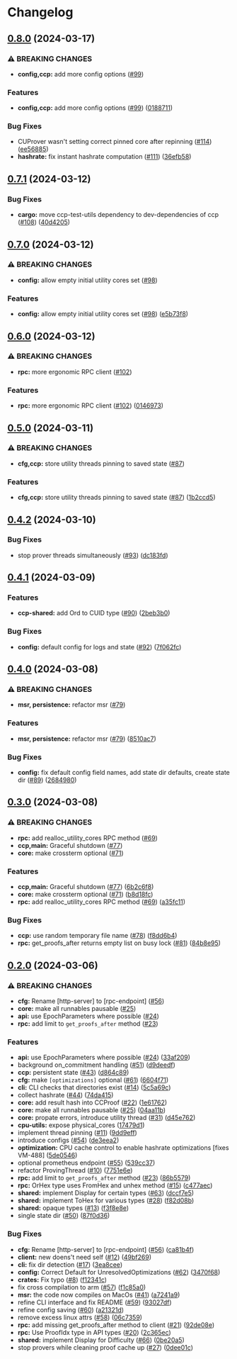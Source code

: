 # Changelog

## [0.8.0](https://github.com/fluencelabs/capacity-commitment-prover/compare/ccp-v0.7.1...ccp-v0.8.0) (2024-03-17)


### ⚠ BREAKING CHANGES

* **config,ccp:** add more config options ([#99](https://github.com/fluencelabs/capacity-commitment-prover/issues/99))

### Features

* **config,ccp:** add more config options ([#99](https://github.com/fluencelabs/capacity-commitment-prover/issues/99)) ([0188711](https://github.com/fluencelabs/capacity-commitment-prover/commit/0188711cc7476a4cccf47af68cc64745c3bca9a1))


### Bug Fixes

* CUProver wasn't setting correct pinned core after repinning ([#114](https://github.com/fluencelabs/capacity-commitment-prover/issues/114)) ([ee56885](https://github.com/fluencelabs/capacity-commitment-prover/commit/ee568852d2df3c705d5583aaa454ce264a59b3cc))
* **hashrate:** fix instant hashrate computation ([#111](https://github.com/fluencelabs/capacity-commitment-prover/issues/111)) ([36efb58](https://github.com/fluencelabs/capacity-commitment-prover/commit/36efb58f255640605516263bd748f3d33a303386))

## [0.7.1](https://github.com/fluencelabs/capacity-commitment-prover/compare/ccp-v0.7.0...ccp-v0.7.1) (2024-03-12)


### Bug Fixes

* **cargo:** move ccp-test-utils dependency to dev-dependencies of ccp ([#108](https://github.com/fluencelabs/capacity-commitment-prover/issues/108)) ([40d4205](https://github.com/fluencelabs/capacity-commitment-prover/commit/40d420526dcb02c0a9f94dffc2bb99264fcd71df))

## [0.7.0](https://github.com/fluencelabs/capacity-commitment-prover/compare/ccp-v0.6.0...ccp-v0.7.0) (2024-03-12)


### ⚠ BREAKING CHANGES

* **config:** allow empty initial utility cores set ([#98](https://github.com/fluencelabs/capacity-commitment-prover/issues/98))

### Features

* **config:** allow empty initial utility cores set ([#98](https://github.com/fluencelabs/capacity-commitment-prover/issues/98)) ([e5b73f8](https://github.com/fluencelabs/capacity-commitment-prover/commit/e5b73f8fdc44f5c63094d2e118f29a2c0f8f3570))

## [0.6.0](https://github.com/fluencelabs/capacity-commitment-prover/compare/ccp-v0.5.0...ccp-v0.6.0) (2024-03-12)


### ⚠ BREAKING CHANGES

* **rpc:** more ergonomic RPC client ([#102](https://github.com/fluencelabs/capacity-commitment-prover/issues/102))

### Features

* **rpc:** more ergonomic RPC client ([#102](https://github.com/fluencelabs/capacity-commitment-prover/issues/102)) ([0146973](https://github.com/fluencelabs/capacity-commitment-prover/commit/01469732b22996e49c18a9d6fa63acf9aeee2c1c))

## [0.5.0](https://github.com/fluencelabs/capacity-commitment-prover/compare/ccp-v0.4.2...ccp-v0.5.0) (2024-03-11)


### ⚠ BREAKING CHANGES

* **cfg,ccp:** store utility threads pinning to saved state ([#87](https://github.com/fluencelabs/capacity-commitment-prover/issues/87))

### Features

* **cfg,ccp:** store utility threads pinning to saved state ([#87](https://github.com/fluencelabs/capacity-commitment-prover/issues/87)) ([1b2ccd5](https://github.com/fluencelabs/capacity-commitment-prover/commit/1b2ccd5982f59783e06f12f5e037b40f3d0c9c0c))

## [0.4.2](https://github.com/fluencelabs/capacity-commitment-prover/compare/ccp-v0.4.1...ccp-v0.4.2) (2024-03-10)


### Bug Fixes

* stop prover threads simultaneously ([#93](https://github.com/fluencelabs/capacity-commitment-prover/issues/93)) ([dc183fd](https://github.com/fluencelabs/capacity-commitment-prover/commit/dc183fd4eeb12a3870bed27f319fa5882fc57854))

## [0.4.1](https://github.com/fluencelabs/capacity-commitment-prover/compare/ccp-v0.4.0...ccp-v0.4.1) (2024-03-09)


### Features

* **ccp-shared:** add Ord to CUID type ([#90](https://github.com/fluencelabs/capacity-commitment-prover/issues/90)) ([2beb3b0](https://github.com/fluencelabs/capacity-commitment-prover/commit/2beb3b065c58e0e792a742e3378a685b275b53e9))


### Bug Fixes

* **config:** default config for logs and state ([#92](https://github.com/fluencelabs/capacity-commitment-prover/issues/92)) ([7f062fc](https://github.com/fluencelabs/capacity-commitment-prover/commit/7f062fc528dea52b0a502d6d7b6fbfb89e773620))

## [0.4.0](https://github.com/fluencelabs/capacity-commitment-prover/compare/ccp-v0.3.0...ccp-v0.4.0) (2024-03-08)


### ⚠ BREAKING CHANGES

* **msr, persistence:** refactor msr ([#79](https://github.com/fluencelabs/capacity-commitment-prover/issues/79))

### Features

* **msr, persistence:** refactor msr ([#79](https://github.com/fluencelabs/capacity-commitment-prover/issues/79)) ([8510ac7](https://github.com/fluencelabs/capacity-commitment-prover/commit/8510ac78bb63f5959832c8e1bcb8047f8a4be2c6))


### Bug Fixes

* **config:** fix default config field names, add state dir defaults, create state dir ([#89](https://github.com/fluencelabs/capacity-commitment-prover/issues/89)) ([2684980](https://github.com/fluencelabs/capacity-commitment-prover/commit/2684980ec691c5ee278f1317075bb22d2bc5f057))

## [0.3.0](https://github.com/fluencelabs/capacity-commitment-prover/compare/ccp-v0.2.0...ccp-v0.3.0) (2024-03-08)


### ⚠ BREAKING CHANGES

* **rpc:** add realloc_utility_cores RPC method ([#69](https://github.com/fluencelabs/capacity-commitment-prover/issues/69))
* **ccp,main:** Graceful shutdown ([#77](https://github.com/fluencelabs/capacity-commitment-prover/issues/77))
* **core:** make crossterm optional ([#71](https://github.com/fluencelabs/capacity-commitment-prover/issues/71))

### Features

* **ccp,main:** Graceful shutdown ([#77](https://github.com/fluencelabs/capacity-commitment-prover/issues/77)) ([6b2c6f8](https://github.com/fluencelabs/capacity-commitment-prover/commit/6b2c6f85819ad44d70560a95181b68bdf1323eb5))
* **core:** make crossterm optional ([#71](https://github.com/fluencelabs/capacity-commitment-prover/issues/71)) ([b8d18fc](https://github.com/fluencelabs/capacity-commitment-prover/commit/b8d18fcc7dc82e72c9e7cfacc1ac41e14e95f4a5))
* **rpc:** add realloc_utility_cores RPC method ([#69](https://github.com/fluencelabs/capacity-commitment-prover/issues/69)) ([a35fc11](https://github.com/fluencelabs/capacity-commitment-prover/commit/a35fc11e205cda2d6cd36b871b760dcac7ddf666))


### Bug Fixes

* **ccp:** use random temporary file name ([#78](https://github.com/fluencelabs/capacity-commitment-prover/issues/78)) ([f8dd6b4](https://github.com/fluencelabs/capacity-commitment-prover/commit/f8dd6b458033476ced2fb00b3ca59c6310e88998))
* **rpc:** get_proofs_after returns empty list on busy lock ([#81](https://github.com/fluencelabs/capacity-commitment-prover/issues/81)) ([84b8e95](https://github.com/fluencelabs/capacity-commitment-prover/commit/84b8e956dca1e946d35598605c2c27330a2ceb54))

## [0.2.0](https://github.com/fluencelabs/capacity-commitment-prover/compare/ccp-v0.1.0...ccp-v0.2.0) (2024-03-06)


### ⚠ BREAKING CHANGES

* **cfg:** Rename [http-server] to [rpc-endpoint] ([#56](https://github.com/fluencelabs/capacity-commitment-prover/issues/56))
* **core:** make all runnables pausable ([#25](https://github.com/fluencelabs/capacity-commitment-prover/issues/25))
* **api:** use EpochParameters where possible ([#24](https://github.com/fluencelabs/capacity-commitment-prover/issues/24))
* **rpc:** add limit to `get_proofs_after` method ([#23](https://github.com/fluencelabs/capacity-commitment-prover/issues/23))

### Features

* **api:** use EpochParameters where possible ([#24](https://github.com/fluencelabs/capacity-commitment-prover/issues/24)) ([33af209](https://github.com/fluencelabs/capacity-commitment-prover/commit/33af209d657e52f0bb8cdc920eff39a7c03df225))
* background on_commitment handling ([#51](https://github.com/fluencelabs/capacity-commitment-prover/issues/51)) ([d9deedf](https://github.com/fluencelabs/capacity-commitment-prover/commit/d9deedfc6fb8c4a0a85db94f93a7f349a24043a7))
* **ccp:** persistent state ([#43](https://github.com/fluencelabs/capacity-commitment-prover/issues/43)) ([d864c89](https://github.com/fluencelabs/capacity-commitment-prover/commit/d864c89e438f671a8722b9272dba258befbc4b93))
* **cfg:** make `[optimizations]` optional ([#61](https://github.com/fluencelabs/capacity-commitment-prover/issues/61)) ([6604f71](https://github.com/fluencelabs/capacity-commitment-prover/commit/6604f71ebc057653d723e8100f68495e87365145))
* **cli:** CLI checks that directories exist ([#14](https://github.com/fluencelabs/capacity-commitment-prover/issues/14)) ([5c5a69c](https://github.com/fluencelabs/capacity-commitment-prover/commit/5c5a69c59e18ebbd0f3c5146a784e640c0ae457f))
* collect hashrate ([#44](https://github.com/fluencelabs/capacity-commitment-prover/issues/44)) ([74da415](https://github.com/fluencelabs/capacity-commitment-prover/commit/74da41560e96d34c24c127a867506859e42db5c6))
* **core:** add result hash into CCProof ([#22](https://github.com/fluencelabs/capacity-commitment-prover/issues/22)) ([1e61762](https://github.com/fluencelabs/capacity-commitment-prover/commit/1e6176228017e626cdd09ddbc7659cd64d3cdf29))
* **core:** make all runnables pausable ([#25](https://github.com/fluencelabs/capacity-commitment-prover/issues/25)) ([04aa11b](https://github.com/fluencelabs/capacity-commitment-prover/commit/04aa11bf0b78dd82086fcac10e8ff011d8abd055))
* **core:** propate errors, introduce utility thread ([#31](https://github.com/fluencelabs/capacity-commitment-prover/issues/31)) ([d45e762](https://github.com/fluencelabs/capacity-commitment-prover/commit/d45e7626f62e8034964265d301c59b135a3c0a13))
* **cpu-utils:** expose physical_cores ([17479d1](https://github.com/fluencelabs/capacity-commitment-prover/commit/17479d142e6c7344ff3f0e60cd9e6628c3fd5961))
* implement thread pinning ([#11](https://github.com/fluencelabs/capacity-commitment-prover/issues/11)) ([9dd9eff](https://github.com/fluencelabs/capacity-commitment-prover/commit/9dd9effbb3a61ca08da78ca65175077b9b67728d))
* introduce configs ([#54](https://github.com/fluencelabs/capacity-commitment-prover/issues/54)) ([de3eea2](https://github.com/fluencelabs/capacity-commitment-prover/commit/de3eea274191b5ae6f6a1ad0415d8d758f25f992))
* **optimization:** CPU cache control to enable hashrate optimizations [fixes VM-488] ([5de0546](https://github.com/fluencelabs/capacity-commitment-prover/commit/5de05462da4444f7fd3633fecaecd82c854a1618))
* optional prometheus endpoint ([#55](https://github.com/fluencelabs/capacity-commitment-prover/issues/55)) ([539cc37](https://github.com/fluencelabs/capacity-commitment-prover/commit/539cc3794ea175d96aa5e64599ed113b202c1577))
* refactor ProvingThread ([#10](https://github.com/fluencelabs/capacity-commitment-prover/issues/10)) ([7751e6e](https://github.com/fluencelabs/capacity-commitment-prover/commit/7751e6e488d158cc8ac09e57bcedc1b7e7f7ae5c))
* **rpc:** add limit to `get_proofs_after` method ([#23](https://github.com/fluencelabs/capacity-commitment-prover/issues/23)) ([86b5579](https://github.com/fluencelabs/capacity-commitment-prover/commit/86b55795bfb1bdea85cd312606eaadd0b2a4cfcd))
* **rpc:** OrHex type uses FromHex and unhex method ([#15](https://github.com/fluencelabs/capacity-commitment-prover/issues/15)) ([c477aec](https://github.com/fluencelabs/capacity-commitment-prover/commit/c477aecd78cc580593bbfc8e30e3b41e6959b44d))
* **shared:** implement Display for certain types ([#63](https://github.com/fluencelabs/capacity-commitment-prover/issues/63)) ([dccf7e5](https://github.com/fluencelabs/capacity-commitment-prover/commit/dccf7e5cdba05ae77f752592e2be9da65277aa5c))
* **shared:** implement ToHex for various types ([#28](https://github.com/fluencelabs/capacity-commitment-prover/issues/28)) ([f82d08b](https://github.com/fluencelabs/capacity-commitment-prover/commit/f82d08b0a1dbc77a25b5bd7f2f91976f36561ad6))
* **shared:** opaque types ([#13](https://github.com/fluencelabs/capacity-commitment-prover/issues/13)) ([f3f8e8e](https://github.com/fluencelabs/capacity-commitment-prover/commit/f3f8e8e3720bf8e2c10c91cbd732d873f2a0878d))
* single state dir ([#50](https://github.com/fluencelabs/capacity-commitment-prover/issues/50)) ([87f0d36](https://github.com/fluencelabs/capacity-commitment-prover/commit/87f0d365626552a54f1d2dac8d04b36e352cbc1b))


### Bug Fixes

* **cfg:** Rename [http-server] to [rpc-endpoint] ([#56](https://github.com/fluencelabs/capacity-commitment-prover/issues/56)) ([ca81b4f](https://github.com/fluencelabs/capacity-commitment-prover/commit/ca81b4f16958bff759d9b0f78dbc2724d6cfb419))
* **client:** new doens't need self ([#12](https://github.com/fluencelabs/capacity-commitment-prover/issues/12)) ([49bf269](https://github.com/fluencelabs/capacity-commitment-prover/commit/49bf2698d46cf720587d3430329a6ab1401e3c66))
* **cli:** fix dir detection ([#17](https://github.com/fluencelabs/capacity-commitment-prover/issues/17)) ([3ea8cee](https://github.com/fluencelabs/capacity-commitment-prover/commit/3ea8cee84668dbf141af2e2c4ef269294c44656b))
* **config:** Correct Default for UnresolvedOptimizations ([#62](https://github.com/fluencelabs/capacity-commitment-prover/issues/62)) ([3470f68](https://github.com/fluencelabs/capacity-commitment-prover/commit/3470f68135c72bf22405dd19f46218248d800db8))
* **crates:** Fix typo ([#8](https://github.com/fluencelabs/capacity-commitment-prover/issues/8)) ([f12341c](https://github.com/fluencelabs/capacity-commitment-prover/commit/f12341c01d0a08e3a2de3bf34cec507200cbf19c))
* fix cross compilation to arm ([#57](https://github.com/fluencelabs/capacity-commitment-prover/issues/57)) ([f1c85a0](https://github.com/fluencelabs/capacity-commitment-prover/commit/f1c85a015ec1a2392b1a20a1f0279da79e96313c))
* **msr:** the code now compiles on MacOs ([#41](https://github.com/fluencelabs/capacity-commitment-prover/issues/41)) ([a7241a9](https://github.com/fluencelabs/capacity-commitment-prover/commit/a7241a9bf169ed6687df32a6cf7710df4fe4ba07))
* refine CLI interface and fix README ([#59](https://github.com/fluencelabs/capacity-commitment-prover/issues/59)) ([93027df](https://github.com/fluencelabs/capacity-commitment-prover/commit/93027df80c168058bad0ec0a3ffaf005abb63dc8))
* refine config saving ([#60](https://github.com/fluencelabs/capacity-commitment-prover/issues/60)) ([a21321d](https://github.com/fluencelabs/capacity-commitment-prover/commit/a21321d1251c22dd1cfd51962ccf8fc2d6a181f2))
* remove excess linux attrs ([#58](https://github.com/fluencelabs/capacity-commitment-prover/issues/58)) ([06c7359](https://github.com/fluencelabs/capacity-commitment-prover/commit/06c73595ad2ac740fe4bd8ae65b5afbc941ab2c5))
* **rpc:** add missing get_proofs_after method to client ([#21](https://github.com/fluencelabs/capacity-commitment-prover/issues/21)) ([92de08e](https://github.com/fluencelabs/capacity-commitment-prover/commit/92de08e8c457204bf3ff80354bbedbf3b8e5d7e7))
* **rpc:** Use ProofIdx type in API types ([#20](https://github.com/fluencelabs/capacity-commitment-prover/issues/20)) ([2c365ec](https://github.com/fluencelabs/capacity-commitment-prover/commit/2c365ec658bf58dad861f23af4fb9bdc4188c6ac))
* **shared:** implement Display for Difficulty ([#66](https://github.com/fluencelabs/capacity-commitment-prover/issues/66)) ([0be20a5](https://github.com/fluencelabs/capacity-commitment-prover/commit/0be20a5c461f9191d8e83fdef33d376203565562))
* stop provers while cleaning proof cache up ([#27](https://github.com/fluencelabs/capacity-commitment-prover/issues/27)) ([0dee01c](https://github.com/fluencelabs/capacity-commitment-prover/commit/0dee01c6ad3d06d866b568688e6591afe176f7a6))
